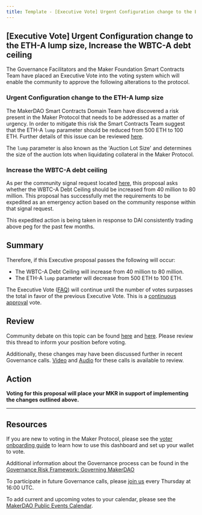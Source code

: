 ```yaml
---
title: Template - [Executive Vote] Urgent Configuration change to the ETH-A lump size, Increase the WBTC-A debt ceiling
---
```


## [Executive Vote] Urgent Configuration change to the ETH-A lump size, Increase the WBTC-A debt ceiling

The Governance Facilitators and the Maker Foundation Smart Contracts Team have placed an Executive Vote into the voting system which will enable the community to approve the following alterations to the protocol.

### Urgent Configuration change to the ETH-A lump size

The MakerDAO Smart Contracts Domain Team have discovered a risk present in the Maker Protocol that needs to be addressed as a matter of urgency. In order to mitigate this risk the Smart Contracts Team suggest that the ETH-A `lump` parameter should be reduced from 500 ETH to 100 ETH. Further details of this issue can be reviewed [here](https://forum.makerdao.com/t/3586).

The `lump` parameter is also known as the 'Auction Lot Size' and determines the size of the auction lots when liquidating collateral in the Maker Protocol.

### Increase the WBTC-A debt ceiling

As per the community signal request located [here](https://forum.makerdao.com/t/3519), this proposal asks whether the WBTC-A Debt Ceiling should be increased from 40 million to 80 million. This proposal has successfully met the requirements to be expedited as an emergency action based on the community response within that signal request.

This expedited action is being taken in response to DAI consistently trading above peg for the past few months.

## Summary

Therefore, if this Executive proposal passes the following will occur:

- The WBTC-A Debt Ceiling will increase from 40 million to 80 million.
- The ETH-A `lump` parameter will decrease from 500 ETH to 100 ETH.

The Executive Vote ([FAQ](https://community-development.makerdao.com/makerdao-mcd-faqs/faqs#governance)) will continue until the number of votes surpasses the total in favor of the previous Executive Vote. This is a [continuous approval](https://community-development.makerdao.com/makerdao-mcd-faqs/faqs/governance#what-is-continuous-approval-voting) vote.

## Review

Community debate on this topic can be found [here](https://forum.makerdao.com/t/3519) and [here](https://forum.makerdao.com/t/3586). Please review this thread to inform your position before voting.

Additionally, these changes may have been discussed further in recent Governance calls. [Video](https://www.youtube.com/playlist?list=PLLzkWCj8ywWNq5-90-Id6VPSsrk4OWVan) and [Audio](https://soundcloud.com/makerdao/sets/governance-calls) for these calls is available to review.

## Action

**Voting for this proposal will place your MKR in support of implementing the changes outlined above.**

---

## Resources

If you are new to voting in the Maker Protocol, please see the [voter onboarding guide](https://community-development.makerdao.com/onboarding/voter-onboarding) to learn how to use this dashboard and set up your wallet to vote.

Additional information about the Governance process can be found in the [Governance Risk Framework: Governing MakerDAO](https://community-development.makerdao.com/governance/governance-risk-framework)

To participate in future Governance calls, please [join us](https://community-development.makerdao.com/governance/governance-and-risk-meetings) every Thursday at 16:00 UTC.

To add current and upcoming votes to your calendar, please see the [MakerDAO Public Events Calendar](https://calendar.google.com/calendar/embed?src=makerdao.com_3efhm2ghipksegl009ktniomdk%40group.calendar.google.com&ctz=America%2FLos_Angeles).
